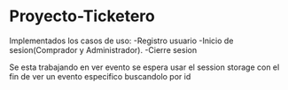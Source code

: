 # Proyecto-Ticketero
Implementados los casos de uso:
 -Registro usuario
 -Inicio de sesion(Comprador y Administrador).
 -Cierre sesion

Se esta trabajando en ver evento se espera usar el session storage con el fin de ver un evento especifico buscandolo por id
